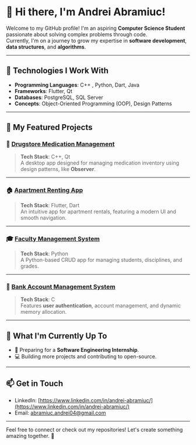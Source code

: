 # 👋 Hi there, I'm **Andrei Abramiuc**!  

Welcome to my GitHub profile! I'm an aspiring **Computer Science Student** passionate about solving complex problems through code.  
Currently, I'm on a journey to grow my expertise in **software development**, **data structures**, and **algorithms**.  

---

## 🔧 **Technologies I Work With**

- **Programming Languages**: C++ , Python, Dart, Java  
- **Frameworks**: Flutter, Qt  
- **Databases**: PostgreSQL, SQL Server  
- **Concepts**: Object-Oriented Programming (OOP), Design Patterns  

---

## 📂 **My Featured Projects**


### 💊 [Drugstore Medication Management](https://github.com/AbramiucAndrei/Pharmacy_Inventory_OOP_CPP_Qt)
> **Tech Stack**: C++, Qt  
A desktop app designed for managing medication inventory using design patterns, like **Observer**.  

---

### 🏠 [Apartment Renting App](https://github.com/AbramiucAndrei/Real_Estate_App_FutureUp_Project)
> **Tech Stack**: Flutter, Dart  
An intuitive app for apartment rentals, featuring a modern UI and smooth navigation.

---

### 🎓 [Faculty Management System](https://github.com/AbramiucAndrei/Python_Project_Layered_Arhitecture-lab-7-9)
> **Tech Stack**: Python  
A Python-based CRUD app for managing students, disciplines, and grades.  

---

### 🏦 [Bank Account Management System](https://github.com/AbramiucAndrei/C_Project-2nd_Semester)
> **Tech Stack**: C  
Features **user authentication**, account management, and dynamic memory allocation.  


---

## 🌟 **What I'm Currently Up To**

- 🚀 Preparing for a **Software Engineering Internship**.  
- 💻 Building more projects and contributing to open-source.  

---

## 📫 **Get in Touch**

- LinkedIn: [https://www.linkedin.com/in/andrei-abramiuc/](https://www.linkedin.com/in/andrei-abramiuc/)  
- Email: [abramiuc.andrei04@gmail.com](mailto:abramiuc.andrei04@gmail.com)  

---

Feel free to connect or check out my repositories! Let's create something amazing together. 🚀  
